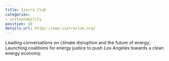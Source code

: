 ```yaml
---
title: Sierra Club
categories:
- sustainability
position: 10
details_url: https://www.sierraclub.org/
---
```


Leading conversations on climate disruption and the future of energy; Launching coalitions for energy justice to push Los Angeles towards a clean energy economy.
